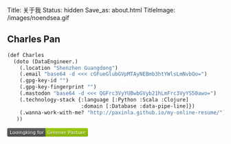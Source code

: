Title: 关于我
Status: hidden
Save_as: about.html
TitleImage: /images/noendsea.gif


## Charles Pan

```lisp
(def Charles
  (doto (DataEngineer.)
    (.location "Shenzhen Guangdong")
    (.email "base64 -d <<< cGFueGlubGVpMTAyNEBmb3htYWlsLmNvbQo=")
    (.gpg-key-id "")
    (.gpg-key-fingerprint "")
    (.mastodon "base64 -d <<< QGFrc3VyYUBwbGVyb21hLmFrc3VyYS50awo=")
    (.technology-stack {:language [:Python :Scala :Clojure]
                        :domain [:Database :data-pipe-line]})
    (.wanna-work-with-me? "http://paxinla.github.io/my-online-resume/")
   ))
```

<svg xmlns="http://www.w3.org/2000/svg" xmlns:xlink="http://www.w3.org/1999/xlink" width="188" height="20"><linearGradient id="b" x2="0" y2="100%"><stop offset="0" stop-color="#bbb" stop-opacity=".1"/><stop offset="1" stop-opacity=".1"/></linearGradient><clipPath id="a"><rect width="188" height="20" rx="3" fill="#fff"/></clipPath><g clip-path="url(#a)"><path fill="#555" d="M0 0h89v20H0z"/><path fill="#97ca00" d="M89 0h99v20H89z"/><path fill="url(#b)" d="M0 0h188v20H0z"/></g><g fill="#fff" text-anchor="middle" font-family="DejaVu Sans,Verdana,Geneva,sans-serif" font-size="110"> <text x="455" y="150" fill="#010101" fill-opacity=".3" transform="scale(.1)" textLength="790">Looingking for</text><text x="455" y="140" transform="scale(.1)" textLength="790">Looingking for</text><text x="1375" y="150" fill="#010101" fill-opacity=".3" transform="scale(.1)" textLength="890">Greener Pasture</text><text x="1375" y="140" transform="scale(.1)" textLength="890">Greener Pasture</text></g> </svg>

